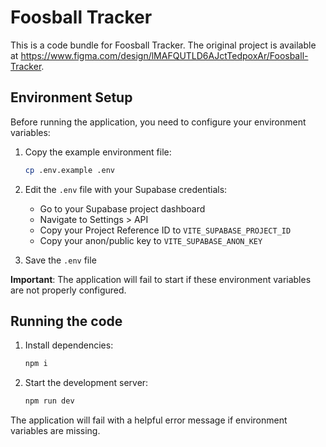 
# Foosball Tracker

This is a code bundle for Foosball Tracker. The original project is available at https://www.figma.com/design/lMAFQUTLD6AJctTedpoxAr/Foosball-Tracker.

## Environment Setup

Before running the application, you need to configure your environment variables:

1. Copy the example environment file:
   ```bash
   cp .env.example .env
   ```

2. Edit the `.env` file with your Supabase credentials:
   - Go to your Supabase project dashboard
   - Navigate to Settings > API
   - Copy your Project Reference ID to `VITE_SUPABASE_PROJECT_ID`
   - Copy your anon/public key to `VITE_SUPABASE_ANON_KEY`

3. Save the `.env` file

**Important**: The application will fail to start if these environment variables are not properly configured.

## Running the code

1. Install dependencies:
   ```bash
   npm i
   ```

2. Start the development server:
   ```bash
   npm run dev
   ```

The application will fail with a helpful error message if environment variables are missing.
